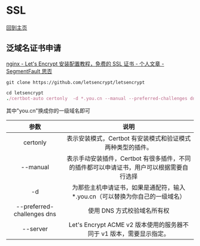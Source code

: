 # SSL

[回到主页](../../README.md)

## 泛域名证书申请

[nginx - Let's Encrypt 安装配置教程，免费的 SSL 证书 - 个人文章 - SegmentFault 思否](https://segmentfault.com/a/1190000017194280)

```shell
git clone https://github.com/letsencrypt/letsencrypt
```

```ruby
cd letsencrypt
./certbot-auto certonly  -d *.you.cn --manual --preferred-challenges dns --server https://acme-v02.api.letsencrypt.org/directory
```

其中"you.cn"换成你的一级域名即可

|            参数            |                             说明                             |
| :------------------------: | :----------------------------------------------------------: |
|          certonly          |  表示安装模式，Certbot 有安装模式和验证模式两种类型的插件。  |
|          --manual          | 表示手动安装插件，Certbot 有很多插件，不同的插件都可以申请证书，用户可以根据需要自行选择 |
|             -d             | 为那些主机申请证书，如果是通配符，输入 *.you.cn（可以替换为你自己的一级域名） |
| --preferred-challenges dns |                 使用 DNS 方式校验域名所有权                  |
|          --server          | Let's Encrypt ACME v2 版本使用的服务器不同于 v1 版本，需要显示指定。 |
